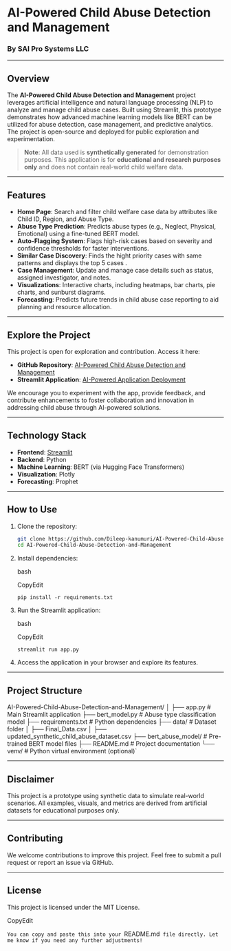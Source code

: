 # **AI-Powered Child Abuse Detection and Management**
### **By SAI Pro Systems LLC**

---

## **Overview**
The **AI-Powered Child Abuse Detection and Management** project leverages artificial intelligence and natural language processing (NLP) to analyze and manage child abuse cases. Built using Streamlit, this prototype demonstrates how advanced machine learning models like BERT can be utilized for abuse detection, case management, and predictive analytics. The project is open-source and deployed for public exploration and experimentation.

> **Note**: All data used is **synthetically generated** for demonstration purposes. This application is for **educational and research purposes only** and does not contain real-world child welfare data.

---

## **Features**
- **Home Page**: Search and filter child welfare case data by attributes like Child ID, Region, and Abuse Type.
- **Abuse Type Prediction**: Predicts abuse types (e.g., Neglect, Physical, Emotional) using a fine-tuned BERT model.
- **Auto-Flagging System**: Flags high-risk cases based on severity and confidence thresholds for faster interventions.
- **Similar Case Discovery**: Finds the hight priority cases with same patterns and displays the top 5 cases .
- **Case Management**: Update and manage case details such as status, assigned investigator, and notes.
- **Visualizations**: Interactive charts, including heatmaps, bar charts, pie charts, and sunburst diagrams.
- **Forecasting**: Predicts future trends in child abuse case reporting to aid planning and resource allocation.

---

## **Explore the Project**
This project is open for exploration and contribution. Access it here:

- **GitHub Repository**: [AI-Powered Child Abuse Detection and Management](https://github.com/Dileep-kanumuri/AI-Powered-Child-Abuse-Detection-and-Management)
- **Streamlit Application**: [AI-Powered Application Deployment](https://ai-powered-child-abuse-detection.streamlit.app/)

We encourage you to experiment with the app, provide feedback, and contribute enhancements to foster collaboration and innovation in addressing child abuse through AI-powered solutions.

---

## **Technology Stack**
- **Frontend**: [Streamlit](https://streamlit.io/)
- **Backend**: Python
- **Machine Learning**: BERT (via Hugging Face Transformers)
- **Visualization**: Plotly
- **Forecasting**: Prophet

---

## **How to Use**
1. Clone the repository:
   ```bash
   git clone https://github.com/Dileep-kanumuri/AI-Powered-Child-Abuse-Detection-and-Management.git
   cd AI-Powered-Child-Abuse-Detection-and-Management

1.  Install dependencies:

    bash

    CopyEdit

    `pip install -r requirements.txt`

2.  Run the Streamlit application:

    bash

    CopyEdit

    `streamlit run app.py`

3.  Access the application in your browser and explore its features.

* * * * *

**Project Structure**
---------------------


AI-Powered-Child-Abuse-Detection-and-Management/
│
├── app.py                         # Main Streamlit application
├── bert_model.py                  # Abuse type classification model
├── requirements.txt               # Python dependencies
├── data/                          # Dataset folder
│   ├── Final_Data.csv
│   ├── updated_synthetic_child_abuse_dataset.csv
├── bert_abuse_model/              # Pre-trained BERT model files
├── README.md                      # Project documentation
└── venv/                          # Python virtual environment (optional)`

* * * * *

**Disclaimer**
--------------

This project is a prototype using synthetic data to simulate real-world scenarios. All examples, visuals, and metrics are derived from artificial datasets for educational purposes only.

* * * * *

**Contributing**
----------------

We welcome contributions to improve this project. Feel free to submit a pull request or report an issue via GitHub.

* * * * *

**License**
-----------

This project is licensed under the MIT License.


CopyEdit

 `You can copy and paste this into your `README.md` file directly. Let me know if you need any further adjustments!`
